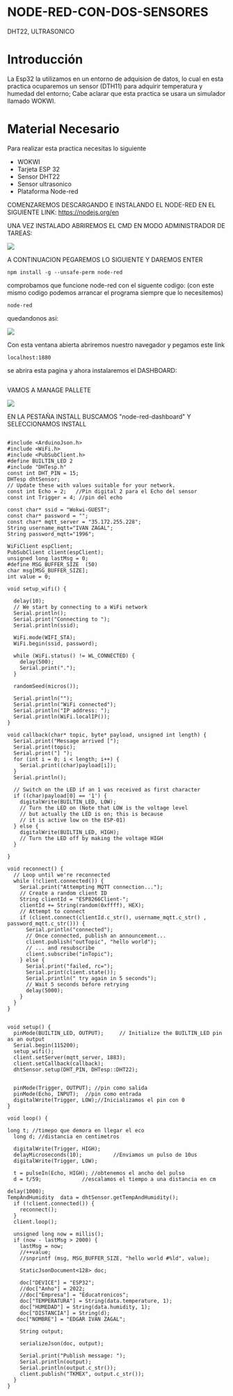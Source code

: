# NODE-RED-CON-DOS-SENSORES
DHT22, ULTRASONICO

# Introducción

La Esp32 la utilizamos en un entorno de adquision de datos, lo cual en esta practica ocuparemos un sensor (DTH11) para adquirir temperatura y humedad del entorno; Cabe aclarar que esta practica se usara un simulador llamado WOKWI.

# Material Necesario

Para realizar esta practica necesitas lo siguiente

- WOKWI
- Tarjeta ESP 32
- Sensor DHT22
- Sensor ultrasonico
- Plataforma Node-red

COMENZAREMOS DESCARGANDO E INSTALANDO EL NODE-RED EN EL SIGUIENTE LINK:
 https://nodejs.org/en

 UNA VEZ INSTALADO ABRIREMOS EL CMD EN MODO ADMINISTRADOR DE TAREAS:

![](https://github.com/IVANZAGAL996/NODE-RED-CON-DOS-SENSORES/blob/main/CMD%20ADMIN.png)

A CONTINUACION PEGAREMOS LO SIGUIENTE Y DAREMOS ENTER

 ```
npm install -g --unsafe-perm node-red
 ```
comprobamos que funcione node-red con el siguente codigo: (con este mismo codigo podemos arrancar el programa siempre que lo necesitemos)

 ```
node-red
 ```
quedandonos asi:

![](https://github.com/IVANZAGAL996/NODE-RED-CON-DOS-SENSORES/blob/main/CMD%20NODERED.PNG)

Con esta ventana abierta abriremos nuestro navegador y pegamos este link

 ```
localhost:1880
 ```
se abrira esta pagina y ahora instalaremos el DASHBOARD:

![]()

VAMOS A MANAGE PALLETE

![](https://github.com/IVANZAGAL996/NODE-RED-CON-DOS-SENSORES/blob/main/MANAGE%20PALLETE.PNG
)

EN LA PESTAÑA INSTALL BUSCAMOS "node-red-dashboard" Y SELECCIONAMOS INSTALL

![]()

```
#include <ArduinoJson.h>
#include <WiFi.h>
#include <PubSubClient.h>
#define BUILTIN_LED 2
#include "DHTesp.h"
const int DHT_PIN = 15;
DHTesp dhtSensor;
// Update these with values suitable for your network.
const int Echo = 2;   //Pin digital 2 para el Echo del sensor
const int Trigger = 4; //pin del echo

const char* ssid = "Wokwi-GUEST";
const char* password = "";
const char* mqtt_server = "35.172.255.228";
String username_mqtt="IVAN ZAGAL";
String password_mqtt="1996";

WiFiClient espClient;
PubSubClient client(espClient);
unsigned long lastMsg = 0;
#define MSG_BUFFER_SIZE  (50)
char msg[MSG_BUFFER_SIZE];
int value = 0;

void setup_wifi() {

  delay(10);
  // We start by connecting to a WiFi network
  Serial.println();
  Serial.print("Connecting to ");
  Serial.println(ssid);

  WiFi.mode(WIFI_STA);
  WiFi.begin(ssid, password);

  while (WiFi.status() != WL_CONNECTED) {
    delay(500);
    Serial.print(".");
  }

  randomSeed(micros());

  Serial.println("");
  Serial.println("WiFi connected");
  Serial.println("IP address: ");
  Serial.println(WiFi.localIP());
}

void callback(char* topic, byte* payload, unsigned int length) {
  Serial.print("Message arrived [");
  Serial.print(topic);
  Serial.print("] ");
  for (int i = 0; i < length; i++) {
    Serial.print((char)payload[i]);
  }
  Serial.println();

  // Switch on the LED if an 1 was received as first character
  if ((char)payload[0] == '1') {
    digitalWrite(BUILTIN_LED, LOW);   
    // Turn the LED on (Note that LOW is the voltage level
    // but actually the LED is on; this is because
    // it is active low on the ESP-01)
  } else {
    digitalWrite(BUILTIN_LED, HIGH);  
    // Turn the LED off by making the voltage HIGH
  }

}

void reconnect() {
  // Loop until we're reconnected
  while (!client.connected()) {
    Serial.print("Attempting MQTT connection...");
    // Create a random client ID
    String clientId = "ESP8266Client-";
    clientId += String(random(0xffff), HEX);
    // Attempt to connect
    if (client.connect(clientId.c_str(), username_mqtt.c_str() , password_mqtt.c_str())) {
      Serial.println("connected");
      // Once connected, publish an announcement...
      client.publish("outTopic", "hello world");
      // ... and resubscribe
      client.subscribe("inTopic");
    } else {
      Serial.print("failed, rc=");
      Serial.print(client.state());
      Serial.println(" try again in 5 seconds");
      // Wait 5 seconds before retrying
      delay(5000);
    }
  }
}


void setup() {
  pinMode(BUILTIN_LED, OUTPUT);     // Initialize the BUILTIN_LED pin as an output
  Serial.begin(115200);
  setup_wifi();
  client.setServer(mqtt_server, 1883);
  client.setCallback(callback);
  dhtSensor.setup(DHT_PIN, DHTesp::DHT22);

  
  pinMode(Trigger, OUTPUT); //pin como salida
  pinMode(Echo, INPUT);  //pin como entrada
  digitalWrite(Trigger, LOW);//Inicializamos el pin con 0
}

void loop() {

long t; //timepo que demora en llegar el eco
  long d; //distancia en centimetros

  digitalWrite(Trigger, HIGH);
  delayMicroseconds(10);          //Enviamos un pulso de 10us
  digitalWrite(Trigger, LOW);
  
  t = pulseIn(Echo, HIGH); //obtenemos el ancho del pulso
  d = t/59;             //escalamos el tiempo a una distancia en cm

delay(1000);
TempAndHumidity  data = dhtSensor.getTempAndHumidity();
  if (!client.connected()) {
    reconnect();
  }
  client.loop();

  unsigned long now = millis();
  if (now - lastMsg > 2000) {
    lastMsg = now;
    //++value;
    //snprintf (msg, MSG_BUFFER_SIZE, "hello world #%ld", value);

    StaticJsonDocument<128> doc;

    doc["DEVICE"] = "ESP32";
    //doc["Anho"] = 2022;
    //doc["Empresa"] = "Educatronicos";
    doc["TEMPERATURA"] = String(data.temperature, 1);
    doc["HUMEDAD"] = String(data.humidity, 1);
    doc["DISTANCIA"] = String(d);
   doc["NOMBRE"] = "EDGAR IVAN ZAGAL";

    String output;
    
    serializeJson(doc, output);

    Serial.print("Publish message: ");
    Serial.println(output);
    Serial.println(output.c_str());
    client.publish("TKMEX", output.c_str());
  }
}

 ```


